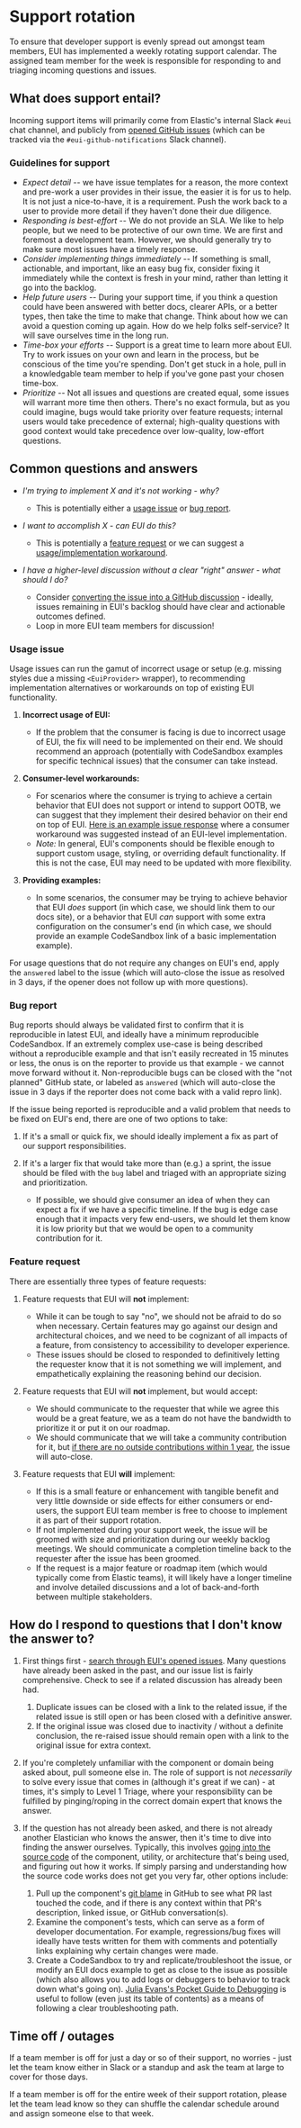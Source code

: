 # Support rotation

To ensure that developer support is evenly spread out amongst team members, EUI has implemented a weekly rotating support calendar. The assigned team member for the week is responsible for responding to and triaging incoming questions and issues.

## What does support entail?

Incoming support items will primarily come from Elastic's internal Slack `#eui` chat channel, and publicly from [opened GitHub issues](https://github.com/elastic/eui/issues) (which can be tracked via the `#eui-github-notifications` Slack channel).

### Guidelines for support

- *Expect detail* -- we have issue templates for a reason, the more context and pre-work a user provides in their issue, the easier it is for us to help. It is not just a nice-to-have, it is a requirement. Push the work back to a user to provide more detail if they haven't done their due diligence.
- *Responding is best-effort* -- We do not provide an SLA. We like to help people, but we need to be protective of our own time. We are first and foremost a development team. However, we should generally try to make sure most issues have a timely response.
- *Consider implementing things immediately* -- If something is small, actionable, and important, like an easy bug fix, consider fixing it immediately while the context is fresh in your mind, rather than letting it go into the backlog.
- *Help future users* -- During your support time, if you think a question could have been answered with better docs, clearer APIs, or a better types, then take the time to make that change. Think about how we can avoid a question coming up again. How do we help folks self-service? It will save ourselves time in the long run.
- *Time-box your efforts* -- Support is a great time to learn more about EUI. Try to work issues on your own and learn in the process, but be conscious of the time you're spending. Don't get stuck in a hole, pull in a knowledgable team member to help if you've gone past your chosen time-box.
- *Prioritize* -- Not all issues and questions are created equal, some issues will warrant more time then others. There's no exact formula, but as you could imagine, bugs would take priority over feature requests; internal users would take precedence of external; high-quality questions with good context would take precedence over low-quality, low-effort questions.

## Common questions and answers 

- _I'm trying to implement X and it's not working - why?_
  - This is potentially either a [usage issue][usage] or [bug report][bug].

- _I want to accomplish X - can EUI do this?_
  - This is potentially a [feature request][feature] or we can suggest a [usage/implementation workaround][usage].

- _I have a higher-level discussion without a clear "right" answer - what should I do?_
  - Consider [converting the issue into a GitHub discussion](https://github.com/elastic/eui/discussions) - ideally, issues remaining in EUI's backlog should have clear and actionable outcomes defined.
  - Loop in more EUI team members for discussion!

[usage]: #usage-issue
[bug]: #bug-report
[feature]: #feature-request

### Usage issue

Usage issues can run the gamut of incorrect usage or setup (e.g. missing styles due a missing `<EuiProvider>` wrapper), to recommending implementation alternatives or workarounds on top of existing EUI functionality.

1. **Incorrect usage of EUI:**
    - If the problem that the consumer is facing is due to incorrect usage of EUI, the fix will need to be implemented on their end. We should recommend an approach (potentially with CodeSandbox examples for specific technical issues) that the consumer can take instead.

2. **Consumer-level workarounds:**
    - For scenarios where the consumer is trying to achieve a certain behavior that EUI does not support or intend to support OOTB, we can suggest that they implement their desired behavior on their end on top of EUI. [Here is an example issue response](https://github.com/elastic/eui/issues/6747#issuecomment-1531835506) where a consumer workaround was suggested instead of an EUI-level implementation.
    - *Note:* In general, EUI's components should be flexible enough to support custom usage, styling, or overriding default functionality. If this is not the case, EUI may need to be updated with more flexibility.

3. **Providing examples:**
    - In some scenarios, the consumer may be trying to achieve behavior that EUI *does* support (in which case, we should link them to our docs site), or a behavior that EUI *can* support with some extra configuration on the consumer's end (in which case, we should provide an example CodeSandbox link of a basic implementation example).

For usage questions that do not require any changes on EUI's end, apply the `answered` label to the issue (which will auto-close the issue as resolved in 3 days, if the opener does not follow up with more questions).

### Bug report

Bug reports should always be validated first to confirm that it is reproducible in latest EUI, and ideally have a minimum reproducible CodeSandbox. If an extremely complex use-case is being described without a reproducible example and that isn't easily recreated in 15 minutes or less, the onus is on the reporter to provide us that example - we cannot move forward without it. Non-reproducible bugs can be closed with the "not planned" GitHub state, or labeled as `answered` (which will auto-close the issue in 3 days if the reporter does not come back with a valid repro link).

If the issue being reported is reproducible and a valid problem that needs to be fixed on EUI's end, there are one of two options to take:

1. If it's a small or quick fix, we should ideally implement a fix as part of our support responsibilities.

2. If it's a larger fix that would take more than (e.g.) a sprint, the issue should be filed with the `bug` label and triaged with an appropriate sizing and prioritization.
    - If possible, we should give consumer an idea of when they can expect a fix if we have a specific timeline. If the bug is edge case enough that it impacts very few end-users, we should let them know it is low priority but that we would be open to a community contribution for it.

### Feature request

There are essentially three types of feature requests:

1. Feature requests that EUI will **not** implement:
    - While it can be tough to say "no", we should not be afraid to do so when necessary. Certain features may go against our design and architectural choices, and we need to be cognizant of all impacts of a feature, from consistency to accessibility to developer experience.
    - These issues should be closed to responded to definitively letting the requester know that it is not something we will implement, and empathetically explaining the reasoning behind our decision.

2. Feature requests that EUI will **not** implement, but would accept:
    - We should communicate to the requester that while we agree this would be a great feature, we as a team do not have the bandwidth to prioritize it or put it on our roadmap.
    - We should communicate that we will take a community contribution for it, but [if there are no outside contributions within 1 year](https://github.com/elastic/eui#what-about-reporting-bugs-and-feature-requests), the issue will auto-close.

3. Feature requests that EUI **will** implement:
    - If this is a small feature or enhancement with tangible benefit and very little downside or side effects for either consumers or end-users, the support EUI team member is free to choose to implement it as part of their support rotation.
    - If not implemented during your support week, the issue will be groomed with size and prioritization during our weekly backlog meetings. We should communicate a completion timeline back to the requester after the issue has been groomed.
    - If the request is a major feature or roadmap item (which would typically come from Elastic teams), it will likely have a longer timeline and involve detailed discussions and a lot of back-and-forth between multiple stakeholders.

## How do I respond to questions that I don't know the answer to?

1. First things first - [search through EUI's opened issues](https://github.com/search?type=issues&q=repo%3Aelastic%2Feui+your+question). Many questions have already been asked in the past, and our issue list is fairly comprehensive. Check to see if a related discussion has already been had.
    1. Duplicate issues can be closed with a link to the related issue, if the related issue is still open or has been closed with a definitive answer.
    2. If the original issue was closed due to inactivity / without a definite conclusion, the re-raised issue should remain open with a link to the original issue for extra context.

2. If you're completely unfamiliar with the component or domain being asked about, pull someone else in. The role of support is not *necessarily* to solve every issue that comes in (although it's great if we can) - at times, it's simply to Level 1 Triage, where your responsibility can be fulfilled by pinging/roping in the correct domain expert that knows the answer.

3. If the question has not already been asked, and there is not already another Elastician who knows the answer, then it's time to dive into finding the answer ourselves. Typically, this involves [going into the source code](https://github.com/elastic/eui/tree/main/src/components) of the component, utility, or architecture that's being used, and figuring out how it works. If simply parsing and understanding how the source code works does not get you very far, other options include:
    1. Pull up the component's [git blame](https://docs.github.com/en/repositories/working-with-files/using-files/viewing-a-file#viewing-the-line-by-line-revision-history-for-a-file) in GitHub to see what PR last touched the code, and if there is any context within that PR's description, linked issue, or GitHub conversation(s).
    2. Examine the component's tests, which can serve as a form of developer documentation. For example, regressions/bug fixes will ideally have tests written for them with comments and potentially links explaining why certain changes were made.
    3. Create a CodeSandbox to try and replicate/troubleshoot the issue, or modify an EUI docs example to get as close to the issue as possible (which also allows you to add logs or debuggers to behavior to track down what's going on). [Julia Evans's Pocket Guide to Debugging](https://jvns.ca/blog/2022/12/21/new-zine--the-pocket-guide-to-debugging/) is useful to follow (even just its table of contents) as a means of following a clear troubleshooting path.

## Time off / outages

If a team member is off for just a day or so of their support, no worries - just let the team know either in Slack or a standup and ask the team at large to cover for those days.

If a team member is off for the entire week of their support rotation, please let the team lead know so they can shuffle the calendar schedule around and assign someone else to that week.
